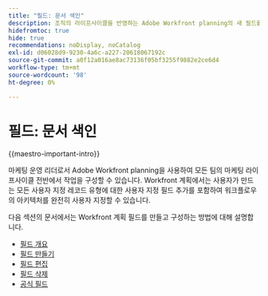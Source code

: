 ```yaml
---
title: "필드: 문서 색인"
description: 조직의 라이프사이클을 반영하는 Adobe Workfront planning의 새 필드를 추가할 수 있습니다. 필드는 레코드 유형의 속성입니다.
hidefromtoc: true
hide: true
recommendations: noDisplay, noCatalog
exl-id: d06028d9-9230-4a6c-a227-20618067192c
source-git-commit: a0f12a016ae8ac73136f05bf3255f9882e2ce6d4
workflow-type: tm+mt
source-wordcount: '98'
ht-degree: 0%

---
```


# 필드: 문서 색인

<!--
title: Adobe Maestro fields
description:You can add new fields in Adobe Maestro that reflect your organization's lifecycle. Fields are attributes of record types. 
hidefromtoc: yes
author: Alina
feature: Work Management (***************WE NEED A NEW ONE HERE***********)
role: User, Admin
hide: yes
-->

<!--update the metadata with real information when making this available in TOC and in the left nav-->

{{maestro-important-intro}}

마케팅 운영 리더로서 Adobe Workfront planning을 사용하여 모든 팀의 마케팅 라이프사이클 전반에서 작업을 구성할 수 있습니다. Workfront 계획에서는 사용자가 만드는 모든 사용자 지정 레코드 유형에 대한 사용자 지정 필드 추가를 포함하여 워크플로우의 아키텍처를 완전히 사용자 지정할 수 있습니다.

다음 섹션의 문서에서는 Workfront 계획 필드를 만들고 구성하는 방법에 대해 설명합니다.

* [필드 개요](../fields/fields-overview.md)
* [필드 만들기](../fields/create-fields.md)
* [필드 편집](../fields/edit-fields.md)
* [필드 삭제](../fields/delete-fields.md)
* [공식 필드](../fields/formula-fields.md)
